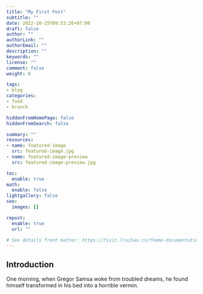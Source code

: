 ```yaml
---
title: "My First Post"
subtitle: ""
date: 2022-10-25T09:53:26+07:00
draft: false
author: ""
authorLink: ""
authorEmail: ""
description: ""
keywords: ""
license: ""
comment: false
weight: 0

tags:
- blog
categories:
- food
- brunch

hiddenFromHomePage: false
hiddenFromSearch: false

summary: ""
resources:
- name: featured-image
  src: featured-image.jpg
- name: featured-image-preview
  src: featured-image-preview.jpg

toc:
  enable: true
math:
  enable: false
lightgallery: false
seo:
  images: []

repost:
  enable: true
  url: ""

# See details front matter: https://fixit.lruihao.cn/theme-documentation-content/#front-matter
---
```


<!--more-->
## Introduction

One morning, when Gregor Samsa woke from troubled dreams, he found himself transformed in his bed into a horrible vermin.

